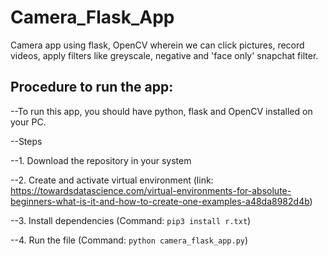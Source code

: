 # Camera_Flask_App
Camera app using flask, OpenCV wherein we can click pictures, record videos, apply filters like  greyscale, negative and 'face only' snapchat filter.

## Procedure to run the app:

--To run this app, you should have python, flask and OpenCV installed on your PC. 

--Steps

--1. Download the repository in your system

--2. Create and activate virtual environment (link: https://towardsdatascience.com/virtual-environments-for-absolute-beginners-what-is-it-and-how-to-create-one-examples-a48da8982d4b)

--3. Install dependencies (Command: ```pip3 install r.txt```)

--4. Run the file (Command: ```python camera_flask_app.py```)


